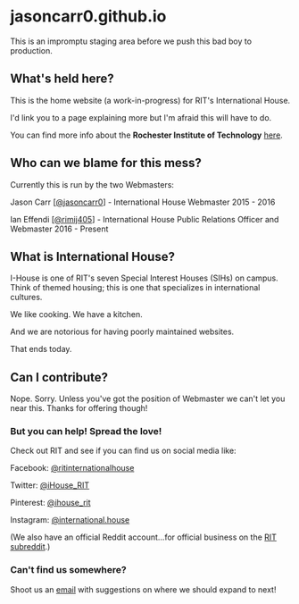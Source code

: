 # jasoncarr0.github.io

This is an impromptu staging area before we push this bad boy to production.

## What's held here?

This is the home website (a work-in-progress) for RIT's International House.

I'd link you to a page explaining more but I'm afraid this will have to do.

You can find more info about the **Rochester Institute of Technology** [here](https://www.rit.edu). 

## Who can we blame for this mess?

Currently this is run by the two Webmasters:

  Jason Carr [[@jasoncarr0](https://www.github.com/jasoncarr0)] - International House Webmaster 2015 - 2016
  
  Ian Effendi [[@rimij405](http://www.twitter.com/rimij405)] - International House Public Relations Officer and Webmaster 2016 - Present
  
## What is International House?

I-House is one of RIT's seven Special Interest Houses (SIHs) on campus.
Think of themed housing; this is one that specializes in international cultures.

We like cooking. We have a kitchen.

And we are notorious for having poorly maintained websites.

That ends today.

## Can I contribute?

Nope. Sorry.
Unless you've got the position of Webmaster we can't let you near this. Thanks for offering though!

### But you can help! Spread the love!
Check out RIT and see if you can find us on social media like:

Facebook: [@ritinternationalhouse](https://www.facebook.com/ritinternationalhouse)

Twitter: [@iHouse_RIT](https://www.twitter.com/iHouse_RIT)

Pinterest: [@ihouse_rit](https://www.pinterest.com/ihouse_rit)

Instagram: [@international.house](https://www.instagram.com/international.house/)

(We also have an official Reddit account...for official business on the [RIT subreddit](https://www.reddit.com/r/rit/).)

### Can't find us somewhere?
Shoot us an [email](mailto:rit.i.house@gmail.com) with suggestions on where we should expand to next!


  
